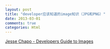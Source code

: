 ```yaml
---
layout: post
title: "developer应该知道的image知识（JPG和PNG）"
date: 2013-03-01
comments: true
categories: Html
---
```

<a href="http://www.jessechapo.com/posts/Developers-Guide-to-Images.html">Jesse Chapo - Developers Guide to Images</a><br /><blockquote></blockquote>